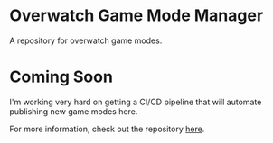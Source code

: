 # Overwatch Game Mode Manager

A repository for overwatch game modes.

# Coming Soon

I'm working very hard on getting a CI/CD pipeline that will automate publishing new game modes here.

For more information, check out the repository [here](https://github.com/laurayco/ogmmgr).
